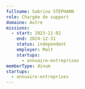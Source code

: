 ```yaml
---
fullname: Sabrina STEPHANN
role: Chargée de support
domaine: Autre
missions:
  - start: 2023-11-02
    end: 2024-12-31
    status: independent
    employer: Malt
    startups:
      - annuaire-entreprises
memberType: dinum
startups:
  - annuaire-entreprises
---
```

